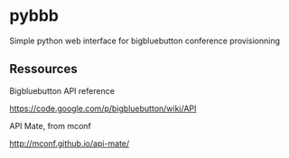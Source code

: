 pybbb
=====

Simple python web interface for bigbluebutton conference provisionning

Ressources
----------

Bigbluebutton API reference

https://code.google.com/p/bigbluebutton/wiki/API

API Mate, from mconf

http://mconf.github.io/api-mate/
